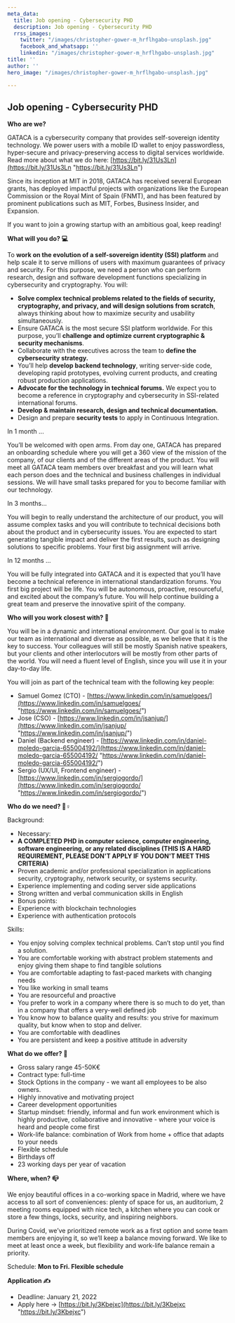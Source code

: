 ```yaml
---
meta_data:
  title: Job opening - Cybersecurity PHD
  description: Job opening - Cybersecurity PHD
  rrss_images:
    twitter: "/images/christopher-gower-m_hrflhgabo-unsplash.jpg"
    facebook_and_whatsapp: ''
    linkedin: "/images/christopher-gower-m_hrflhgabo-unsplash.jpg"
title: ''
author: ''
hero_image: "/images/christopher-gower-m_hrflhgabo-unsplash.jpg"

---
```

## Job opening - Cybersecurity PHD

**Who are we?**

GATACA is a cybersecurity company that provides self-sovereign identity technology. We power users with a mobile ID wallet to enjoy passwordless, hyper-secure and privacy-preserving access to digital services worldwide. Read more about what we do here: [https://bit.ly/31Us3Ln](https://bit.ly/31Us3Ln "https://bit.ly/31Us3Ln")

Since its inception at MIT in 2018, GATACA has received several European grants, has deployed impactful projects with organizations like the European Commission or the Royal Mint of Spain (FNMT), and has been featured by prominent publications such as MIT, Forbes, Business Insider, and Expansion.

If you want to join a growing startup with an ambitious goal, keep reading!

**What will you do? 💻**

To **work on the evolution of a self-sovereign identity (SSI) platform** and help scale it to serve millions of users with maximum guarantees of privacy and security. For this purpose, we need a person who can perform research, design and software development functions specializing in cybersecurity and cryptography. You will:

* **Solve complex technical problems related to the fields of security, cryptography, and privacy, and will design solutions from scratch**, always thinking about how to maximize security and usability simultaneously.
* Ensure GATACA is the most secure SSI platform worldwide. For this purpose, you’ll **challenge and optimize current cryptographic & security mechanisms**.
* Collaborate with the executives across the team to **define the cybersecurity strategy.**
* You’ll help **develop backend technology**, writing server-side code, developing rapid prototypes, evolving current products, and creating robust production applications.
* **Advocate for the technology in technical forums.** We expect you to become a reference in cryptography and cybersecurity in SSI-related international forums.
* **Develop & maintain research, design and technical documentation.**
* Design and prepare **security tests** to apply in Continuous Integration.

In 1 month ...

You’ll be welcomed with open arms. From day one, GATACA has prepared an onboarding schedule where you will get a 360 view of the mission of the company, of our clients and of the different areas of the product. You will meet all GATACA team members over breakfast and you will learn what each person does and the technical and business challenges in individual sessions. We will have small tasks prepared for you to become familiar with our technology.

In 3 months...

You will begin to really understand the architecture of our product, you will assume complex tasks and you will contribute to technical decisions both about the product and in cybersecurity issues. You are expected to start generating tangible impact and deliver the first results, such as designing solutions to specific problems. Your first big assignment will arrive.

In 12 months ...

You will be fully integrated into GATACA and it is expected that you’ll have become a technical reference in international standardization forums. You first big project will be life. You will be autonomous, proactive, resourceful, and excited about the company’s future. You will help continue building a great team and preserve the innovative spirit of the company.

**Who will you work closest with? 🕺**

You will be in a dynamic and international environment. Our goal is to make our team as international and diverse as possible, as we believe that it is the key to success. Your colleagues will still be mostly Spanish native speakers, but your clients and other interlocutors will be mostly from other parts of the world. You will need a fluent level of English, since you will use it in your day-to-day life.

You will join as part of the technical team with the following key people:

* Samuel Gomez (CTO) - [https://www.linkedin.com/in/samuelgoes/](https://www.linkedin.com/in/samuelgoes/ "https://www.linkedin.com/in/samuelgoes/")
* Jose (CSO) - [https://www.linkedin.com/in/jsanjup/](https://www.linkedin.com/in/jsanjup/ "https://www.linkedin.com/in/jsanjup/")
* Daniel (Backend engineer) - [https://www.linkedin.com/in/daniel-moledo-garcia-655004192/](https://www.linkedin.com/in/daniel-moledo-garcia-655004192/ "https://www.linkedin.com/in/daniel-moledo-garcia-655004192/")
* Sergio (UX/UI, Frontend engineer) - [https://www.linkedin.com/in/sergiogordo/](https://www.linkedin.com/in/sergiogordo/ "https://www.linkedin.com/in/sergiogordo/")

**Who do we need? 🤼♀️**

Background:

* Necessary:
* **A COMPLETED PHD in computer science, computer engineering, software engineering, or any related disciplines (THIS IS A HARD REQUIREMENT, PLEASE DON'T APPLY IF YOU DON'T MEET THIS CRITERIA)**
* Proven academic and/or professional specialization in applications security, cryptography, network security, or systems security.
* Experience implementing and coding server side applications
* Strong written and verbal communication skills in English
* Bonus points:
* Experience with blockchain technologies
* Experience with authentication protocols

Skills:

* You enjoy solving complex technical problems. Can’t stop until you find a solution.
* You are comfortable working with abstract problem statements and enjoy giving them shape to find tangible solutions
* You are comfortable adapting to fast-paced markets with changing needs
* You like working in small teams
* You are resourceful and proactive
* You prefer to work in a company where there is so much to do yet, than in a company that offers a very-well defined job
* You know how to balance quality and results: you strive for maximum quality, but know when to stop and deliver.
* You are comfortable with deadlines
* You are persistent and keep a positive attitude in adversity

**What do we offer? 🤝**

* Gross salary range 45-50K€
* Contract type: full-time
* Stock Options in the company - we want all employees to be also owners.
* Highly innovative and motivating project
* Career development opportunities
* Startup mindset: friendly, informal and fun work environment which is highly productive, collaborative and innovative - where your voice is heard and people come first
* Work-life balance: combination of Work from home + office that adapts to your needs
* Flexible schedule
* Birthdays off
* 23 working days per year of vacation

**Where, when? 📪**

We enjoy beautiful offices in a co-working space in Madrid, where we have access to all sort of conveniences: plenty of space for us, an auditorium, 2 meeting rooms equipped with nice tech, a kitchen where you can cook or store a few things, locks, security, and inspiring neighbors.

During Covid, we’ve prioritized remote work as a first option and some team members are enjoying it, so we’ll keep a balance moving forward. We like to meet at least once a week, but flexibility and work-life balance remain a priority.

Schedule: **Mon to Fri. Flexible schedule**

**Application ✍**

* Deadline: January 21, 2022
* Apply here → [https://bit.ly/3Kbejxc](https://bit.ly/3Kbejxc "https://bit.ly/3Kbejxc")
